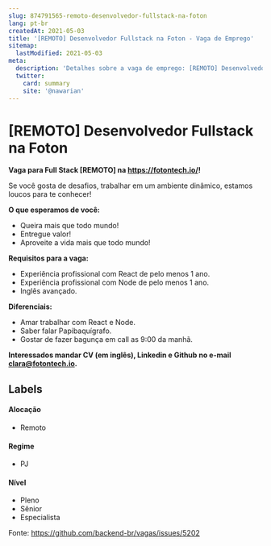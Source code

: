 ```yaml
---
slug: 874791565-remoto-desenvolvedor-fullstack-na-foton
lang: pt-br
createdAt: 2021-05-03
title: '[REMOTO] Desenvolvedor Fullstack na Foton - Vaga de Emprego'
sitemap:
  lastModified: 2021-05-03
meta:
  description: 'Detalhes sobre a vaga de emprego: [REMOTO] Desenvolvedor Fullstack na Foton'
  twitter:
    card: summary
    site: '@nawarian'
---
```


# [REMOTO] Desenvolvedor Fullstack na Foton

**Vaga para Full Stack [REMOTO] na https://fotontech.io/!**

Se você gosta de desafios, trabalhar em um ambiente dinâmico, estamos loucos para te conhecer!

**O que esperamos de você:**
- Queira mais que todo mundo!
- Entregue valor!
- Aproveite a vida mais que todo mundo!

**Requisitos para a vaga:**
- Experiência profissional com React de pelo menos 1 ano.
- Experiência profissional com Node de pelo menos 1 ano.
- Inglês avançado.

**Diferenciais:**
- Amar trabalhar com React e Node.
- Saber falar Papibaquígrafo.
- Gostar de fazer bagunça em call as 9:00 da manhã.

**Interessados mandar CV (em inglês), Linkedin e Github no e-mail clara@fotontech.io.**

## Labels

#### Alocação
- Remoto

#### Regime
- PJ

#### Nível
- Pleno
- Sênior
- Especialista




Fonte: https://github.com/backend-br/vagas/issues/5202